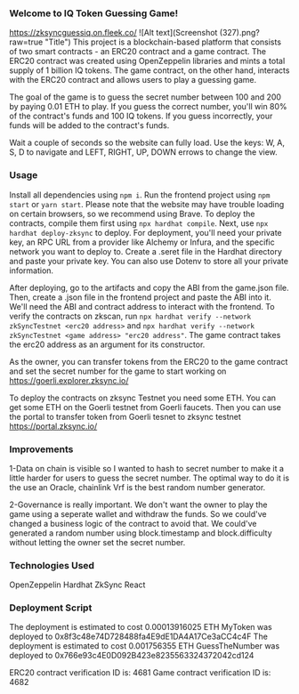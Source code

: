 
### Welcome to IQ Token Guessing Game!
https://zksyncguessiq.on.fleek.co/
![Alt text](Screenshot (327).png?raw=true "Title")
This project is a blockchain-based platform that consists of two smart contracts - an ERC20 contract and a game contract. The ERC20 contract was created using OpenZeppelin libraries and mints a total supply of 1 billion IQ tokens. The game contract, on the other hand, interacts with the ERC20 contract and allows users to play a guessing game.

The goal of the game is to guess the secret number between 100 and 200 by paying 0.01 ETH to play. If you guess the correct number, you'll win 80% of the contract's funds and 100 IQ tokens. If you guess incorrectly, your funds will be added to the contract's funds.

Wait a couple of seconds so the website can fully load.
Use the keys: W, A, S, D to navigate and LEFT, RIGHT, UP, DOWN errows to change the view.

### Usage
Install all dependencies using `npm i`.
Run the frontend project using `npm start` or `yarn start`. Please note that the website may have trouble loading on certain browsers, so we recommend using Brave.
To deploy the contracts, compile them first using `npx hardhat compile`.
Next, use `npx hardhat deploy-zksync` to deploy. For deployment, you'll need your private key, an RPC URL from a provider like Alchemy or Infura, and the specific network you want to deploy to.
Create a .seret file in the Hardhat directory and paste your private key. You can also use Dotenv to store all your private information.

After deploying, go to the artifacts and copy the ABI from the game.json file. Then, create a .json file in the frontend project and paste the ABI into it. We'll need the ABI and contract address to interact with the frontend.
To verify the contracts on zkscan, run `npx hardhat verify --network zkSyncTestnet <erc20 address>` and `npx hardhat verify --network zkSyncTestnet <game address> "erc20 address"`. The game contract takes the erc20 address as an argument for its constructor.

As the owner, you can transfer tokens from the ERC20 to the game contract and set the secret number for the game to start working on https://goerli.explorer.zksync.io/

To deploy the contracts on zksync Testnet you need some ETH. 
You can get some ETH on the Goerli testnet from Goerli faucets.
Then you can use the portal to transfer token from Goerli tesnet to zksync testnet https://portal.zksync.io/ 

### Improvements
1-Data on chain is visible so I wanted to hash to secret number to make it a little harder for users to guess the secret number.
The optimal way to do it is the use an Oracle, chainlink Vrf is the best random number generator.

2-Governance is really important. We don't want the owner to play the game using a seperate wallet and withdraw the funds. So we could've changed a business logic of the contract to avoid that.
We could've generated a random number using block.timestamp and block.difficulty without letting the owner set the secret number.

### Technologies Used
OpenZeppelin
Hardhat
ZkSync
React

### Deployment Script
The deployment is estimated to cost 0.00013916025 ETH
MyToken was deployed to 0x8f3c48e74D728488fa4E9dE1DA4A17Ce3aCC4c4F
The deployment is estimated to cost 0.001756355 ETH
GuessTheNumber was deployed to 0x766e93c4E0D092B423e8235563324372042cd124

ERC20 contract verification ID is: 4681
Game contract verification ID is: 4682





